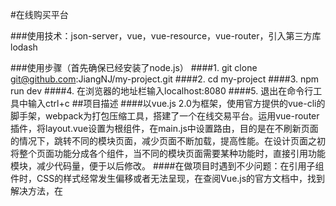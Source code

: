#在线购买平台

###使用技术：json-server，vue，vue-resource，vue-router，引入第三方库lodash

###使用步骤（首先确保已经安装了node.js）
####1. git clone git@github.com:JiangNJ/my-project.git
####2. cd my-project
####3. npm run dev
####4. 在浏览器的地址栏输入localhost:8080
####5. 退出在命令行工具中输入ctrl+c
##项目描述
####以vue.js 2.0为框架，使用官方提供的vue-cli的脚手架，webpack为打包压缩工具，搭建了一个在线交易平台。运用vue-router插件，将layout.vue设置为根组件，在main.js中设置路由，目的是在不刷新页面的情况下，跳转不同的模块页面，减少页面不断加载，提高性能。在设计页面之初将整个页面功能分成各个组件，当不同的模块页面需要某种功能时，直接引用功能模块，减少代码量，便于以后修改。
####在做项目时遇到不少问题：在引用子组件时，CSS的样式经常发生偏移或者无法呈现，在查阅Vue.js的官方文档中，找到解决方法，在<style>标签里加上scoped将各个模块的CSS封闭包裹起来，使父组件和子组件之间不会产生污染。使用Vue-resource插件，目的是与后端进行交互，在没有后端情况下，寻找到一个替代方法，使用json-server插件模拟一份假的数据实现交互。
####该项目使我对Vue框架的使用和配置调整有了更完善的理解，将页面进行拆分，分成不同的模块，在各个不同的页面之间灵活的使用不同功能模块，理解父组件和子组件之间的数据的相互传输。